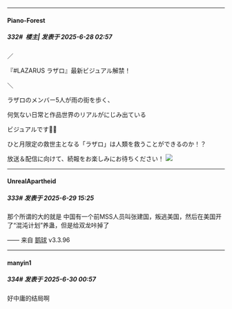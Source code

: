 ﻿
*****

####  Piano-Forest  
##### 332#         楼主| 发表于 2025-6-28 02:57

／

『#LAZARUS ラザロ』最新ビジュアル解禁！

＼

ラザロのメンバー5人が雨の街を歩く、

何気ない日常と作品世界のリアルがにじみ出ている

ビジュアルです💊✨

ひと月限定の救世主となる「ラザロ」は人類を救うことができるのか！？

放送＆配信に向けて、続報をお楽しみにお待ちください！
<img src="https://p.sda1.dev/25/5fbeb69fee263006c9cb5dc729f7a1a5/20250628_023153.jpg" referrerpolicy="no-referrer">


*****

####  UnrealApartheid  
##### 333#       发表于 2025-6-29 15:25

那个所谓的大的就是
中国有一个前MSS人员叫张建国，叛逃美国，然后在美国开了“混沌计划”养蛊，但是给双龙咔掉了

—— 来自 [鹅球](https://www.pgyer.com/GcUxKd4w) v3.3.96


*****

####  manyin1  
##### 334#       发表于 2025-6-30 00:57

好中庸的结局啊

